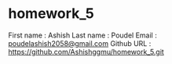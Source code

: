 # homework_5
First name : Ashish
Last name  : Poudel
Email      : poudelashish2058@gmail.com
Github URL : https://github.com/Ashishggmu/homework_5.git
